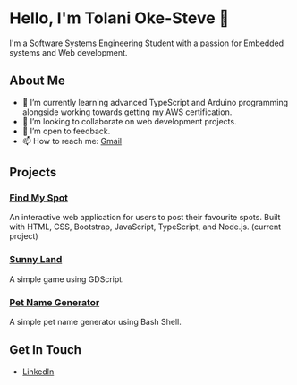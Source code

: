 # Hello, I'm Tolani Oke-Steve 👋

I'm a Software Systems Engineering Student with a passion for Embedded systems and Web development.

## About Me
- 🌱 I’m currently learning advanced TypeScript and Arduino programming alongside working towards getting my AWS certification.
- 👯 I’m looking to collaborate on web development projects.
- 🤔 I’m open to feedback.
- 📫 How to reach me: [Gmail](emmasam1247@gmail.com)

## Projects
### [Find My Spot](https://github.com/TolaniOke-Steve/Find-my-spot)
An interactive web application for users to post their favourite spots. Built with HTML, CSS, Bootstrap, JavaScript, TypeScript, and Node.js. 
(current project)

### [Sunny Land](https://github.com/TolaniOke-Steve/Sunny-Land)
A simple game using GDScript.

### [Pet Name Generator](https://github.com/TolaniOke-Steve/Pet-name-Gen)
A simple pet name generator using Bash Shell.

## Get In Touch
- [LinkedIn](https://www.linkedin.com/in/tolani-oke-steve-bb6406295/)


